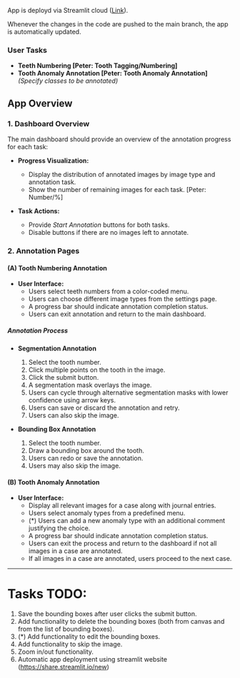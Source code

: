 App is deployd via Streamlit cloud ([Link](https://annotation-app-qn7tayj2q3oyon9kkbnfry.streamlit.app/)).


Whenever the changes in the code are pushed to the main branch, the app is automatically updated.


### User Tasks

- **Teeth Numbering [Peter: Tooth Tagging/Numbering]**
- **Tooth Anomaly Annotation [Peter: Tooth Anomaly Annotation]** _(Specify classes to be annotated)_

## App Overview

### 1. Dashboard Overview

The main dashboard should provide an overview of the annotation progress for each task:

- **Progress Visualization:**
  - Display the distribution of annotated images by image type and annotation task.
  - Show the number of remaining images for each task. [Peter: Number/%]
  
- **Task Actions:**
  - Provide _Start Annotation_ buttons for both tasks.
  - Disable buttons if there are no images left to annotate.

### 2. Annotation Pages

#### (A) Tooth Numbering Annotation

- **User Interface:**
  - Users select teeth numbers from a color-coded menu. 
  - Users can choose different image types from the settings page.
  - A progress bar should indicate annotation completion status.
  - Users can exit annotation and return to the main dashboard.

##### Annotation Process

- **Segmentation Annotation**
  1. Select the tooth number.
  2. Click multiple points on the tooth in the image.
  3. Click the submit button.
  4. A segmentation mask overlays the image.
  5. Users can cycle through alternative segmentation masks with lower confidence using arrow keys.
  6. Users can save or discard the annotation and retry.
  7. Users can also skip the image.

- **Bounding Box Annotation**
  1. Select the tooth number.
  2. Draw a bounding box around the tooth.
  3. Users can redo or save the annotation.
  4. Users may also skip the image.

#### (B) Tooth Anomaly Annotation

- **User Interface:**
  - Display all relevant images for a case along with journal entries.
  - Users select anomaly types from a predefined menu.
  - (*) Users can add a new anomaly type with an additional comment justifying the choice.
  - A progress bar should indicate annotation completion status.
  - Users can exit the process and return to the dashboard if not all images in a case are annotated.
  - If all images in a case are annotated, users proceed to the next case.

----------------------------------------

# Tasks TODO:

1) Save the bounding boxes after user clicks the submit button.
2) Add functionality to delete the bounding boxes (both from canvas and from the list of bounding boxes).
3) (*) Add functionality to edit the bounding boxes.
4) Add functionality to skip the image.
5) Zoom in/out functionality.
6) Automatic app deployment using streamlit website (https://share.streamlit.io/new)
